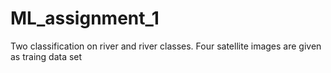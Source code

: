 # ML_assignment_1
Two classification on river and river classes. Four satellite images are given as traing data set
